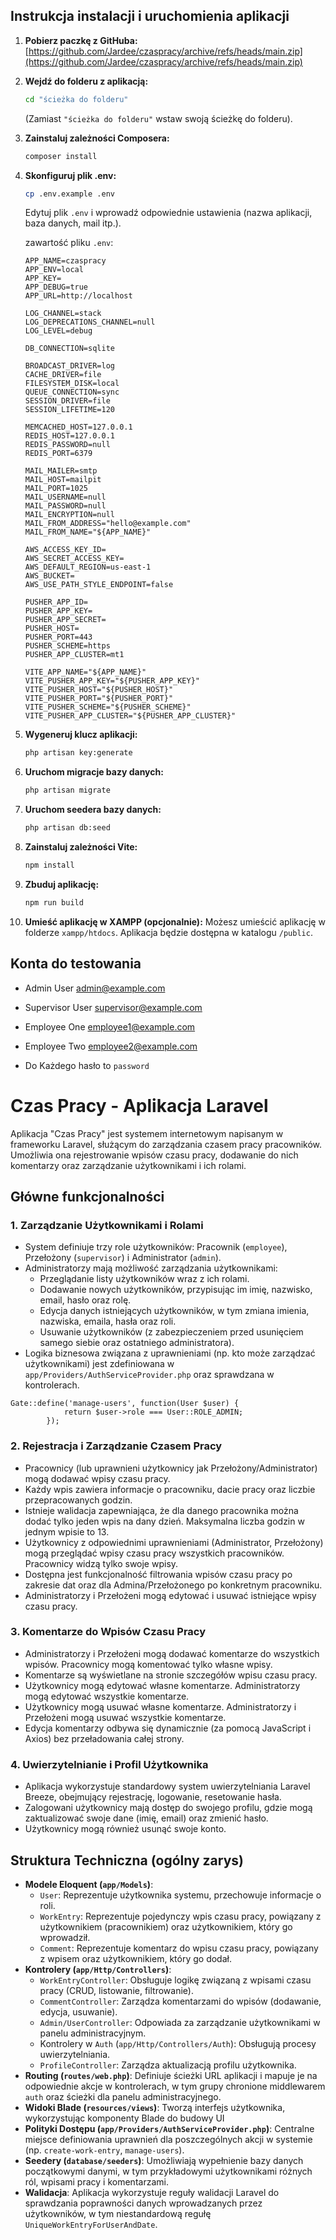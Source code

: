 
## Instrukcja instalacji i uruchomienia aplikacji

1.  **Pobierz paczkę z GitHuba:**
    [https://github.com/Jardee/czaspracy/archive/refs/heads/main.zip](https://github.com/Jardee/czaspracy/archive/refs/heads/main.zip)

2.  **Wejdź do folderu z aplikacją:**

    ```bash
    cd "ścieżka do folderu"
    ```
    (Zamiast `"ścieżka do folderu"` wstaw swoją ścieżkę do folderu).

3.  **Zainstaluj zależności Composera:**
    ```bash
    composer install
    ```

4.  **Skonfiguruj plik .env:**
    ```bash
    cp .env.example .env
    ```
    Edytuj plik `.env` i wprowadź odpowiednie ustawienia (nazwa aplikacji, baza danych, mail itp.).

    zawartość pliku `.env`:
    ```
    APP_NAME=czaspracy
    APP_ENV=local
    APP_KEY=
    APP_DEBUG=true
    APP_URL=http://localhost

    LOG_CHANNEL=stack
    LOG_DEPRECATIONS_CHANNEL=null
    LOG_LEVEL=debug

    DB_CONNECTION=sqlite

    BROADCAST_DRIVER=log
    CACHE_DRIVER=file
    FILESYSTEM_DISK=local
    QUEUE_CONNECTION=sync
    SESSION_DRIVER=file
    SESSION_LIFETIME=120

    MEMCACHED_HOST=127.0.0.1
    REDIS_HOST=127.0.0.1
    REDIS_PASSWORD=null
    REDIS_PORT=6379

    MAIL_MAILER=smtp
    MAIL_HOST=mailpit
    MAIL_PORT=1025
    MAIL_USERNAME=null
    MAIL_PASSWORD=null
    MAIL_ENCRYPTION=null
    MAIL_FROM_ADDRESS="hello@example.com"
    MAIL_FROM_NAME="${APP_NAME}"

    AWS_ACCESS_KEY_ID=
    AWS_SECRET_ACCESS_KEY=
    AWS_DEFAULT_REGION=us-east-1
    AWS_BUCKET=
    AWS_USE_PATH_STYLE_ENDPOINT=false

    PUSHER_APP_ID=
    PUSHER_APP_KEY=
    PUSHER_APP_SECRET=
    PUSHER_HOST=
    PUSHER_PORT=443
    PUSHER_SCHEME=https
    PUSHER_APP_CLUSTER=mt1

    VITE_APP_NAME="${APP_NAME}"
    VITE_PUSHER_APP_KEY="${PUSHER_APP_KEY}"
    VITE_PUSHER_HOST="${PUSHER_HOST}"
    VITE_PUSHER_PORT="${PUSHER_PORT}"
    VITE_PUSHER_SCHEME="${PUSHER_SCHEME}"
    VITE_PUSHER_APP_CLUSTER="${PUSHER_APP_CLUSTER}"
    ```

5.  **Wygeneruj klucz aplikacji:**
    ```bash
    php artisan key:generate
    ```

6.  **Uruchom migracje bazy danych:**
    ```bash
    php artisan migrate
    ```

7.  **Uruchom seedera bazy danych:**
    ```bash
    php artisan db:seed
    ```

8.  **Zainstaluj zależności Vite:**
    ```bash
    npm install
    ```

9.  **Zbuduj aplikację:**
    ```bash
    npm run build
    ```

10. **Umieść aplikację w XAMPP (opcjonalnie):**
    Możesz umieścić aplikację w folderze `xampp/htdocs`. Aplikacja będzie dostępna w katalogu `/public`.


## Konta do testowania

* Admin User admin@example.com
* Supervisor User supervisor@example.com
* Employee One employee1@example.com
* Employee Two employee2@example.com

* Do Każdego hasło to `password`

# Czas Pracy - Aplikacja Laravel

Aplikacja "Czas Pracy" jest systemem internetowym napisanym w frameworku Laravel, służącym do zarządzania czasem pracy pracowników. Umożliwia ona rejestrowanie wpisów czasu pracy, dodawanie do nich komentarzy oraz zarządzanie użytkownikami i ich rolami.

## Główne funkcjonalności

### 1. Zarządzanie Użytkownikami i Rolami
* System definiuje trzy role użytkowników: Pracownik (`employee`), Przełożony (`supervisor`) i Administrator (`admin`).
* Administratorzy mają możliwość zarządzania użytkownikami:
    * Przeglądanie listy użytkowników wraz z ich rolami.
    * Dodawanie nowych użytkowników, przypisując im imię, nazwisko, email, hasło oraz rolę.
    * Edycja danych istniejących użytkowników, w tym zmiana imienia, nazwiska, emaila, hasła oraz roli.
    * Usuwanie użytkowników (z zabezpieczeniem przed usunięciem samego siebie oraz ostatniego administratora).
* Logika biznesowa związana z uprawnieniami (np. kto może zarządzać użytkownikami) jest zdefiniowana w `app/Providers/AuthServiceProvider.php` oraz sprawdzana w kontrolerach.
```
Gate::define('manage-users', function(User $user) {
            return $user->role === User::ROLE_ADMIN;
        });
```

### 2. Rejestracja i Zarządzanie Czasem Pracy
* Pracownicy (lub uprawnieni użytkownicy jak Przełożony/Administrator) mogą dodawać wpisy czasu pracy.
* Każdy wpis zawiera informacje o pracowniku, dacie pracy oraz liczbie przepracowanych godzin.
* Istnieje walidacja zapewniająca, że dla danego pracownika można dodać tylko jeden wpis na dany dzień. Maksymalna liczba godzin w jednym wpisie to 13.
* Użytkownicy z odpowiednimi uprawnieniami (Administrator, Przełożony) mogą przeglądać wpisy czasu pracy wszystkich pracowników. Pracownicy widzą tylko swoje wpisy.
* Dostępna jest funkcjonalność filtrowania wpisów czasu pracy po zakresie dat oraz dla Admina/Przełożonego po konkretnym pracowniku.
* Administratorzy i Przełożeni mogą edytować i usuwać istniejące wpisy czasu pracy.

### 3. Komentarze do Wpisów Czasu Pracy
* Administratorzy i Przełożeni mogą dodawać komentarze do wszystkich wpisów. Pracownicy mogą komentować tylko własne wpisy.
* Komentarze są wyświetlane na stronie szczegółów wpisu czasu pracy.
* Użytkownicy mogą edytować własne komentarze. Administratorzy mogą edytować wszystkie komentarze.
* Użytkownicy mogą usuwać własne komentarze. Administratorzy i Przełożeni mogą usuwać wszystkie komentarze.
* Edycja komentarzy odbywa się dynamicznie (za pomocą JavaScript i Axios) bez przeładowania całej strony.

### 4. Uwierzytelnianie i Profil Użytkownika
* Aplikacja wykorzystuje standardowy system uwierzytelniania Laravel Breeze, obejmujący rejestrację, logowanie, resetowanie hasła.
* Zalogowani użytkownicy mają dostęp do swojego profilu, gdzie mogą zaktualizować swoje dane (imię, email) oraz zmienić hasło.
* Użytkownicy mogą również usunąć swoje konto.

## Struktura Techniczna (ogólny zarys)

* **Modele Eloquent (`app/Models`)**:
    * `User`: Reprezentuje użytkownika systemu, przechowuje informacje o roli.
    * `WorkEntry`: Reprezentuje pojedynczy wpis czasu pracy, powiązany z użytkownikiem (pracownikiem) oraz użytkownikiem, który go wprowadził.
    * `Comment`: Reprezentuje komentarz do wpisu czasu pracy, powiązany z wpisem oraz użytkownikiem, który go dodał.
* **Kontrolery (`app/Http/Controllers`)**:
    * `WorkEntryController`: Obsługuje logikę związaną z wpisami czasu pracy (CRUD, listowanie, filtrowanie).
    * `CommentController`: Zarządza komentarzami do wpisów (dodawanie, edycja, usuwanie).
    * `Admin/UserController`: Odpowiada za zarządzanie użytkownikami w panelu administracyjnym.
    * Kontrolery w `Auth` (`app/Http/Controllers/Auth`): Obsługują procesy uwierzytelniania.
    * `ProfileController`: Zarządza aktualizacją profilu użytkownika.
* **Routing (`routes/web.php`)**: Definiuje ścieżki URL aplikacji i mapuje je na odpowiednie akcje w kontrolerach, w tym grupy chronione middlewarem `auth` oraz ścieżki dla panelu administracyjnego.
* **Widoki Blade (`resources/views`)**: Tworzą interfejs użytkownika, wykorzystując komponenty Blade do budowy UI
* **Polityki Dostępu (`app/Providers/AuthServiceProvider.php`)**: Centralne miejsce definiowania uprawnień dla poszczególnych akcji w systemie (np. `create-work-entry`, `manage-users`).
* **Seedery (`database/seeders`)**: Umożliwiają wypełnienie bazy danych początkowymi danymi, w tym przykładowymi użytkownikami różnych ról, wpisami pracy i komentarzami.
* **Walidacja**: Aplikacja wykorzystuje reguły walidacji Laravel do sprawdzania poprawności danych wprowadzanych przez użytkowników, w tym niestandardową regułę `UniqueWorkEntryForUserAndDate`.
